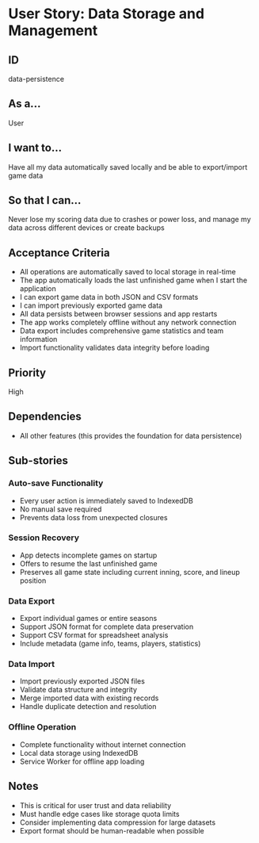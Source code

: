 # User Story: Data Storage and Management

## ID

data-persistence

## As a...

User

## I want to...

Have all my data automatically saved locally and be able to export/import game data

## So that I can...

Never lose my scoring data due to crashes or power loss, and manage my data across different devices or create backups

## Acceptance Criteria

- All operations are automatically saved to local storage in real-time
- The app automatically loads the last unfinished game when I start the application
- I can export game data in both JSON and CSV formats
- I can import previously exported game data
- All data persists between browser sessions and app restarts
- The app works completely offline without any network connection
- Data export includes comprehensive game statistics and team information
- Import functionality validates data integrity before loading

## Priority

High

## Dependencies

- All other features (this provides the foundation for data persistence)

## Sub-stories

### Auto-save Functionality

- Every user action is immediately saved to IndexedDB
- No manual save required
- Prevents data loss from unexpected closures

### Session Recovery

- App detects incomplete games on startup
- Offers to resume the last unfinished game
- Preserves all game state including current inning, score, and lineup position

### Data Export

- Export individual games or entire seasons
- Support JSON format for complete data preservation
- Support CSV format for spreadsheet analysis
- Include metadata (game info, teams, players, statistics)

### Data Import

- Import previously exported JSON files
- Validate data structure and integrity
- Merge imported data with existing records
- Handle duplicate detection and resolution

### Offline Operation

- Complete functionality without internet connection
- Local data storage using IndexedDB
- Service Worker for offline app loading

## Notes

- This is critical for user trust and data reliability
- Must handle edge cases like storage quota limits
- Consider implementing data compression for large datasets
- Export format should be human-readable when possible
